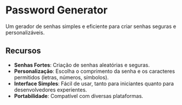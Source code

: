 # Password Generator

Um gerador de senhas simples e eficiente para criar senhas seguras e personalizáveis.

## Recursos

- **Senhas Fortes**: Criação de senhas aleatórias e seguras.
- **Personalização**: Escolha o comprimento da senha e os caracteres permitidos (letras, números, símbolos).
- **Interface Simples**: Fácil de usar, tanto para iniciantes quanto para desenvolvedores experientes.
- **Portabilidade**: Compatível com diversas plataformas.
